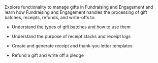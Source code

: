 Explore functionality to manage gifts in Fundraising and Engagement and learn how Fundraising and Engagement handles the processing of gift batches, receipts, refunds, and write-offs to:

- Understand the types of gift batches and how to use them

- Understand the purpose of receipt stacks and receipt logs

- Create and generate receipt and thank-you letter templates

- Refund a gift and write off a pledge
